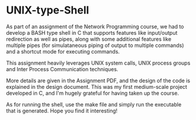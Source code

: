 # UNIX-type-Shell

As part of an assignment of the Network Programming course, we had to develop a BASH type shell in C that supports features like input/output redirection as well as pipes, along with some additional features like multiple pipes (for simulataneous piping of output to multiple commands) and a shortcut mode for executing commands.

This assignment heavily leverages UNIX system calls, UNIX process groups and Inter Process Communication techniques.

More details are given in the Assignment PDF, and the design of the code is explained in the design document. This was my first medium-scale project developed in C, and I'm hugely grateful for having taken up the course.

As for running the shell, use the make file and simply run the executable that is generated. Hope you find it interesting!
